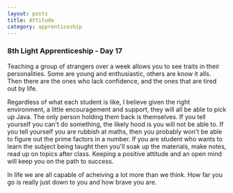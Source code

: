 ```yaml
---
layout: posts
title: Attitude
category: apprenticeship
---
```

### 8th Light Apprenticeship - Day 17


Teaching a group of strangers over a week allows you to see traits in their personalities. Some are young and enthusiastic, others are know it alls. Then there are the ones who lack confidence, and the ones that are tired out by life.

<!--break-->

Regardless of what each student is like, I believe given the right environment, a little encouragement and support, they will all be able to pick up Java. The only person holding them back is themselves. If you tell yourself you can't do something, the likely hood is you will not be able to. If you tell yourself you are rubbish at maths, then you probably won't be able to figure out the prime factors in a number. If you are student who wants to learn the subject being taught then you'll soak up the materials, make notes, read up on topics after class. Keeping a positive attitude and an open mind will keep you on the path to success.


In life we are all capable of acheiving a lot more than we think. How far you go is really just down to you and how brave you are.